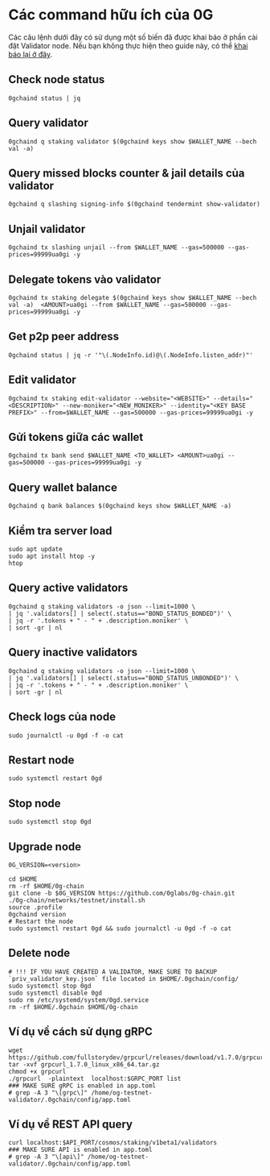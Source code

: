 # Các command hữu ích của 0G
Các câu lệnh dưới đây có sử dụng một số biến đã được khai báo ở phần cài đặt Validator node. Nếu bạn không thực hiện theo guide này, có thể [khai báo lại ở đây](https://github.com/batuoc263/T4E-Nodes/blob/main/0G%20-%20Zero%20Gravity/Validator%20Node.md#h%C6%B0%E1%BB%9Bng-d%E1%BA%ABn-c%C3%A0i-%C4%91%E1%BA%B7t).

## Check node status
```
0gchaind status | jq
```
## Query validator
```
0gchaind q staking validator $(0gchaind keys show $WALLET_NAME --bech val -a) 
```
## Query missed blocks counter & jail details của validator
```
0gchaind q slashing signing-info $(0gchaind tendermint show-validator)
```
## Unjail validator
```
0gchaind tx slashing unjail --from $WALLET_NAME --gas=500000 --gas-prices=99999ua0gi -y
```
## Delegate tokens vào validator
```
0gchaind tx staking delegate $(0gchaind keys show $WALLET_NAME --bech val -a)  <AMOUNT>ua0gi --from $WALLET_NAME --gas=500000 --gas-prices=99999ua0gi -y
```
## Get p2p peer address
```
0gchaind status | jq -r '"\(.NodeInfo.id)@\(.NodeInfo.listen_addr)"'
```
## Edit validator
```
0gchaind tx staking edit-validator --website="<WEBSITE>" --details="<DESCRIPTION>" --new-moniker="<NEW_MONIKER>" --identity="<KEY BASE PREFIX>" --from=$WALLET_NAME --gas=500000 --gas-prices=99999ua0gi -y
```
## Gửi tokens giữa các wallet
```
0gchaind tx bank send $WALLET_NAME <TO_WALLET> <AMOUNT>ua0gi --gas=500000 --gas-prices=99999ua0gi -y
```
## Query wallet balance
```
0gchaind q bank balances $(0gchaind keys show $WALLET_NAME -a)
```
## Kiểm tra server load
```
sudo apt update
sudo apt install htop -y
htop
```
## Query active validators
```
0gchaind q staking validators -o json --limit=1000 \
| jq '.validators[] | select(.status=="BOND_STATUS_BONDED")' \
| jq -r '.tokens + " - " + .description.moniker' \
| sort -gr | nl
```
## Query inactive validators
```
0gchaind q staking validators -o json --limit=1000 \
| jq '.validators[] | select(.status=="BOND_STATUS_UNBONDED")' \
| jq -r '.tokens + " - " + .description.moniker' \
| sort -gr | nl
```
## Check logs của node
```
sudo journalctl -u 0gd -f -o cat
```
## Restart node
```
sudo systemctl restart 0gd
```
## Stop node
```
sudo systemctl stop 0gd
```
## Upgrade node
```
0G_VERSION=<version>

cd $HOME
rm -rf $HOME/0g-chain
git clone -b $0G_VERSION https://github.com/0glabs/0g-chain.git
./0g-chain/networks/testnet/install.sh
source .profile
0gchaind version
# Restart the node
sudo systemctl restart 0gd && sudo journalctl -u 0gd -f -o cat
```
## Delete node 
```
# !!! IF YOU HAVE CREATED A VALIDATOR, MAKE SURE TO BACKUP `priv_validator_key.json` file located in $HOME/.0gchain/config/ 
sudo systemctl stop 0gd
sudo systemctl disable 0gd
sudo rm /etc/systemd/system/0gd.service
rm -rf $HOME/.0gchain $HOME/0g-chain
```
## Ví dụ về cách sử dụng gRPC
```
wget https://github.com/fullstorydev/grpcurl/releases/download/v1.7.0/grpcurl_1.7.0_linux_x86_64.tar.gz
tar -xvf grpcurl_1.7.0_linux_x86_64.tar.gz
chmod +x grpcurl
./grpcurl  -plaintext  localhost:$GRPC_PORT list
### MAKE SURE gRPC is enabled in app.toml
# grep -A 3 "\[grpc\]" /home/og-testnet-validator/.0gchain/config/app.toml
```
## Ví dụ về REST API query
```
curl localhost:$API_PORT/cosmos/staking/v1beta1/validators
### MAKE SURE API is enabled in app.toml
# grep -A 3 "\[api\]" /home/og-testnet-validator/.0gchain/config/app.toml
```
